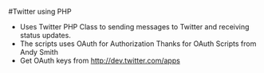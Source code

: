 #Twitter using PHP

* Uses Twitter PHP Class to sending messages to Twitter and receiving status updates.
* The scripts uses OAuth for Authorization Thanks for OAuth Scripts from Andy Smith
* Get OAuth keys from http://dev.twitter.com/apps 

